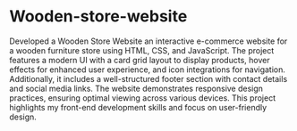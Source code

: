 # Wooden-store-website

Developed a Wooden Store Website an interactive e-commerce website for a wooden furniture store using HTML, CSS, and JavaScript. The project features a modern UI with a card grid layout to display products, hover effects for enhanced user experience, and icon integrations for navigation. Additionally, it includes a well-structured footer section with contact details and social media links. The website demonstrates responsive design practices, ensuring optimal viewing across various devices. This project highlights my front-end development skills and focus on user-friendly design.

